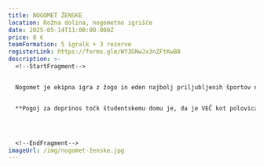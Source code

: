 ```yaml
---
title: NOGOMET ŽENSKE
location: Rožna dolina, nogometno igrišče
date: 2025-05-14T11:00:00.000Z
price: 8 €
teamFormation: 5 igralk + 3 rezerve
registerLink: https://forms.gle/WY3GNwJx3nZFtKwB8
description: >-
  <!--StartFragment-->


  Nogomet je ekipna igra z žogo in eden najbolj priljubljenih športov na svetu. Na Majskih igrah se bodo v tej disciplini pomerili tako moški kot tudi ženske. Ekipo sestavlja največ 8 igralk. V polju zmeraj (razen ob izključitvi) igrajo 4 igralke + 1 vratarka ter 3 leteče menjave, ki se lahko med igro kadarkoli zamenjajo s soigralko iz igrišča. Pravila igre bodo določena pred začetkom turnirja in se bodo prilagajala številu prijavljenih ekip. Turnirja se lahko udeležijo vse študentke.


  **Pogoj za doprinos točk študentskemu domu je, da je VEČ kot polovica ekipe sestavljena iz stanovalk istega doma, hkrati pa se morajo uvrstiti med najboljše tri. 1. mesto prejme 12 točk, 2. mesto 10 točk in 3. mesto 8 točk.**




  <!--EndFragment-->
imageUrl: /img/nogomet-ženske.jpg
---
```

